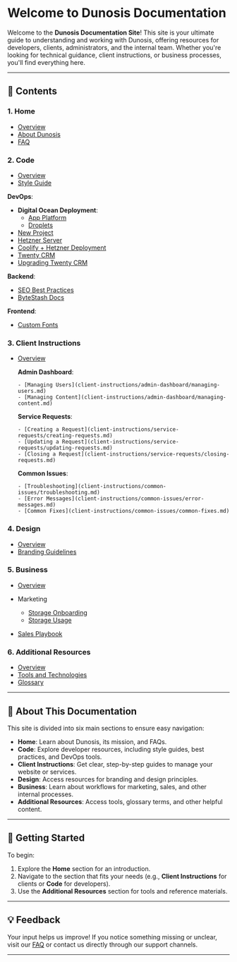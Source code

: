 # Welcome to Dunosis Documentation

Welcome to the **Dunosis Documentation Site**! This site is your ultimate guide to understanding and working with Dunosis, offering resources for developers, clients, administrators, and the internal team. Whether you're looking for technical guidance, client instructions, or business processes, you'll find everything here.

---

## 📖 Contents

### 1. Home
- [Overview](index.md)
- [About Dunosis](home/about.md)
- [FAQ](home/faq.md)

### 2. Code
- [Overview](code/code-overview.md)
- [Style Guide](code/style-guide.md)

**DevOps**:

- **Digital Ocean Deployment**:
    - [App Platform](code/devops/digital-ocean/app-platform.md)
    - [Droplets](code/devops/digital-ocean/droplets.md)
- [New Project](code/devops/new-project-repo.md)
- [Hetzner Server](code/devops/hetzner.md)
- [Coolify + Hetzner Deployment](code/devops/hetzner-server-setup.md)
- [Twenty CRM](code/devops/twenty-crm.md)
- [Upgrading Twenty CRM](code/devops/twenty-upgrade.md)

**Backend**:

- [SEO Best Practices](code/backend/seo.md)
- [ByteStash Docs](code/backend/bytestash.md)

**Frontend**:

- [Custom Fonts](code/frontend/custom-fonts.md)

### 3. Client Instructions
- [Overview](client-instructions/client-instructions-overview.md)

    **Admin Dashboard**:

      - [Managing Users](client-instructions/admin-dashboard/managing-users.md)
      - [Managing Content](client-instructions/admin-dashboard/managing-content.md)

    **Service Requests**:

      - [Creating a Request](client-instructions/service-requests/creating-requests.md)
      - [Updating a Request](client-instructions/service-requests/updating-requests.md)
      - [Closing a Request](client-instructions/service-requests/closing-requests.md)

    **Common Issues**:

      - [Troubleshooting](client-instructions/common-issues/troubleshooting.md)
      - [Error Messages](client-instructions/common-issues/error-messages.md)
      - [Common Fixes](client-instructions/common-issues/common-fixes.md)

### 4. Design
- [Overview](design/design-overview.md)
- [Branding Guidelines](design/branding-guidelines.md)

### 5. Business
- [Overview](business/business-overview.md)
- Marketing
    - [Storage Onboarding](business/marketing/cloud-storage-onboarding.md)
    - [Storage Usage](business/marketing/cloud-storage-usage.md)

- [Sales Playbook](business/sales.md)

### 6. Additional Resources
- [Overview](resources/resources-overview.md)
- [Tools and Technologies](resources/tools-and-technologies.md)
- [Glossary](resources/glossary.md)


---

## 🎯 About This Documentation

This site is divided into six main sections to ensure easy navigation:

- **Home**: Learn about Dunosis, its mission, and FAQs.
- **Code**: Explore developer resources, including style guides, best practices, and DevOps tools.
- **Client Instructions**: Get clear, step-by-step guides to manage your website or services.
- **Design**: Access resources for branding and design principles.
- **Business**: Learn about workflows for marketing, sales, and other internal processes.
- **Additional Resources**: Access tools, glossary terms, and other helpful content.

---

## 🚀 Getting Started

To begin:

1. Explore the **Home** section for an introduction.
2. Navigate to the section that fits your needs (e.g., **Client Instructions** for clients or **Code** for developers).
3. Use the **Additional Resources** section for tools and reference materials.

---

## 💡 Feedback

Your input helps us improve! If you notice something missing or unclear, visit our [FAQ](home/faq.md) or contact us directly through our support channels.

---